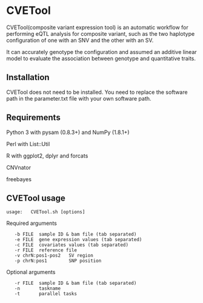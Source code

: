 # CVETool
CVETool(composite variant expression tool) is an automatic workflow for performing eQTL analysis for composite variant, such as the two haplotype configuration of one with an SNV and the other with an SV.

It can accurately genotype the configuration and assumed an additive linear model to evaluate the association between genotype and quantitative traits.

## Installation

CVETool does not need to be installed. You need to replace the software path in the parameter.txt file with your own software path.

## Requirements

Python 3 with pysam (0.8.3+) and NumPy (1.8.1+)

Perl with List::Util

R with ggplot2, dplyr and forcats

CNVnator

freebayes

## CVETool usage

```
usage:   CVETool.sh [options]
```
Required arguments
```
   -b FILE  sample ID & bam file (tab separated)
   -e FILE  gene expression values (tab separated)
   -c FILE  covariates values (tab separated)
   -r FILE  reference file
   -v chrN:pos1-pos2   SV region
   -p chrN:pos1        SNP position
```
Optional arguments
```
   -r FILE  sample ID & bam file (tab separated)
   -n       taskname
   -t       parallel tasks
```
